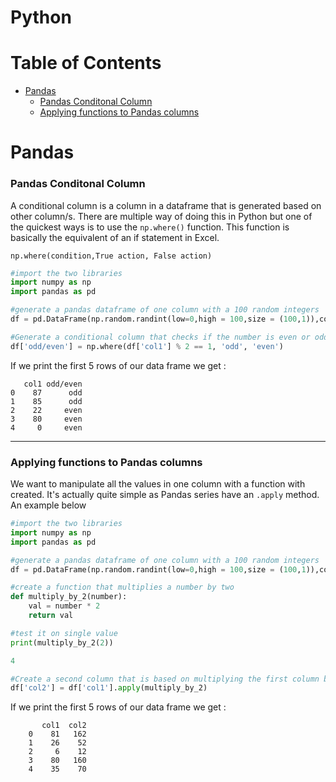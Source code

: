 # Python


# Table of Contents
- [Pandas](#pandas)
    + [Pandas Conditonal Column](#pandas-conditonal-column)
    + [Applying functions to Pandas columns](#applying-functions-to-pandas-columns)


# Pandas
### Pandas Conditonal Column

A conditional column is a column in a dataframe that is generated based on other column/s. There are multiple way of doing this in Python but one of the quickest ways is to use the `np.where()` function. This function is basically the equivalent of an if statement in Excel.

`np.where(condition,True action, False action)`

``` python
#import the two libraries
import numpy as np
import pandas as pd

#generate a pandas dataframe of one column with a 100 random integers
df = pd.DataFrame(np.random.randint(low=0,high = 100,size = (100,1)),columns = ['col1'])

#Generate a conditional column that checks if the number is even or odd
df['odd/even'] = np.where(df['col1'] % 2 == 1, 'odd', 'even')
```
If we print the first 5 rows of our data frame we get :

       col1 odd/even
    0    87      odd
    1    85      odd
    2    22     even
    3    80     even
    4     0     even

---
    
### Applying functions to Pandas columns

We want to manipulate all the values in one column with a function with created. It's actually quite simple as Pandas series have an `.apply` method. An example below

``` python
#import the two libraries
import numpy as np
import pandas as pd

#generate a pandas dataframe of one column with a 100 random integers
df = pd.DataFrame(np.random.randint(low=0,high = 100,size = (100,1)),columns = ['col1'])

#create a function that multiplies a number by two
def multiply_by_2(number):
    val = number * 2
    return val

#test it on single value
print(multiply_by_2(2))

4

#Create a second column that is based on multiplying the first column by 2
df['col2'] = df['col1'].apply(multiply_by_2)
```
If we print the first 5 rows of our data frame we get :
```
       col1  col2
    0    81   162
    1    26    52
    2     6    12
    3    80   160
    4    35    70
```


[//]: <> (## SQL Windows Function)


